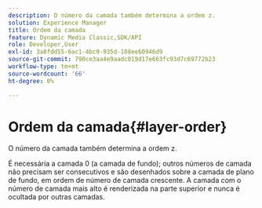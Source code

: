 ```yaml
---
description: O número da camada também determina a ordem z.
solution: Experience Manager
title: Ordem da camada
feature: Dynamic Media Classic,SDK/API
role: Developer,User
exl-id: 3a8fdd55-6ac1-4bc9-935d-188ee60946d9
source-git-commit: 790ce3aa4e9aadc019d17e663fc93d7c69772b23
workflow-type: tm+mt
source-wordcount: '66'
ht-degree: 0%

---
```


# Ordem da camada{#layer-order}

O número da camada também determina a ordem z.

É necessária a camada 0 (a camada de fundo); outros números de camada não precisam ser consecutivos e são desenhados sobre a camada de plano de fundo, em ordem de número de camada crescente. A camada com o número de camada mais alto é renderizada na parte superior e nunca é ocultada por outras camadas.
